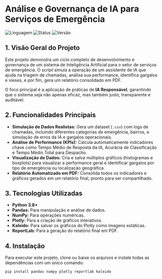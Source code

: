 # Análise e Governança de IA para Serviços de Emergência

![Linguagem](https://img.shields.io/badge/Linguagem-Python-blue.svg)
![Status](https://img.shields.io/badge/Status-Concluído-brightgreen.svg)
![Versão](https://img.shields.io/badge/Versão-1.0-informational.svg)

## 1. Visão Geral do Projeto

Este projeto demonstra um ciclo completo de desenvolvimento e governança de um sistema de Inteligência Artificial para o setor de serviços de emergência. O script simula a operação de um assistente de IA que ajuda na triagem de chamadas, analisa sua performance, identifica gargalos e vieses, e por fim, gera um relatório consolidado em PDF.

O foco principal é a aplicação de práticas de **IA Responsável**, garantindo que o sistema seja não apenas eficaz, mas também justo, transparente e auditável.

## 2. Funcionalidades Principais

-   **Simulação de Dados Realistas:** Gera um dataset (`.csv`) com logs de chamadas, incluindo diferentes categorias de emergência, bairros, e simulação de erros da IA e gargalos operacionais.
-   **Análise de Performance (KPIs):** Calcula automaticamente indicadores chave como Tempo Médio de Resposta da IA, Acurácia de Classificação e Tempo Médio Total para Despacho.
-   **Visualização de Dados:** Cria e salva múltiplos gráficos (histogramas e boxplots) para visualizar a performance geral e identificar gargalos por tipo de emergência ou localização geográfica.
-   **Relatório Automatizado em PDF:** Consolida todos os indicadores e gráficos gerados em um relatório final, pronto para ser compartilhado.

## 3. Tecnologias Utilizadas

-   **Python 3.8+**
-   **Pandas:** Para manipulação e análise de dados.
-   **NumPy:** Para operações numéricas.
-   **Plotly:** Para a criação de gráficos interativos.
-   **Kaleido:** Para salvar os gráficos do Plotly como imagens estáticas.
-   **ReportLab:** Para a geração do relatório final em PDF.

## 4. Instalação

Para executar este projeto, clone ou baixe os arquivos e instale todas as dependências com um único comando:

```bash
pip install pandas numpy plotly reportlab kaleido
```
